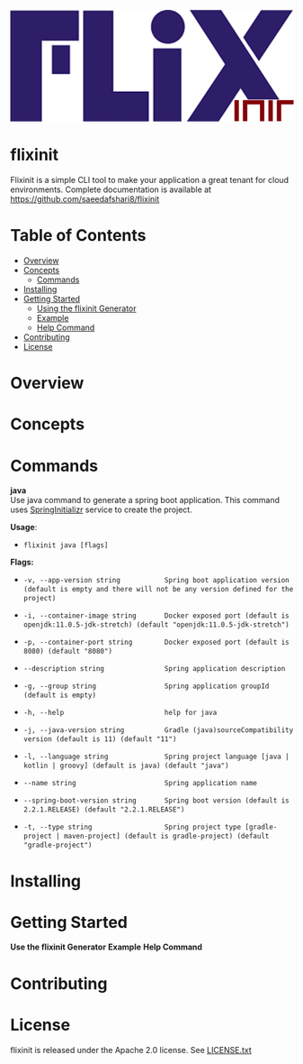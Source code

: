 ![flixinit](logo.png)
# flixinit

Flixinit is a simple CLI tool to make your application a great tenant for cloud environments.
Complete documentation is available at https://github.com/saeedafshari8/flixinit

# Table of Contents

- [Overview](#overview)
- [Concepts](#concepts)
  * [Commands](#commands)
- [Installing](#installing)
- [Getting Started](#getting-started)
  * [Using the flixinit Generator](#using-the-flixinit-generator)
  * [Example](#example)
  * [Help Command](#help-command)
- [Contributing](#contributing)
- [License](#license)

# Overview
# Concepts
# Commands
**java**<br/>
Use java command to generate a spring boot application. This command uses [SpringInitializr](https://start.spring.io/) service
to create the project.<br/>

**Usage**:<br/>
*     flixinit java [flags]
**Flags:**<br/>
*     -v, --app-version string           Spring boot application version (default is empty and there will not be any version defined for the project)
*     -i, --container-image string       Docker exposed port (default is openjdk:11.0.5-jdk-stretch) (default "openjdk:11.0.5-jdk-stretch")
*     -p, --container-port string        Docker exposed port (default is 8080) (default "8080")
*     --description string               Spring application description
*     -g, --group string                 Spring application groupId (default is empty)
*     -h, --help                         help for java
*     -j, --java-version string          Gradle (java)sourceCompatibility version (default is 11) (default "11")
*     -l, --language string              Spring project language [java | kotlin | groovy] (default is java) (default "java")
*     --name string                      Spring application name
*     --spring-boot-version string       Spring boot version (default is 2.2.1.RELEASE) (default "2.2.1.RELEASE")
*     -t, --type string                  Spring project type [gradle-project | maven-project] (default is gradle-project) (default "gradle-project")


# Installing
# Getting Started
**Use the flixinit Generator**
**Example**
**Help Command**
# Contributing
# License

flixinit is released under the Apache 2.0 license. See [LICENSE.txt](https://github.com/saeedafshari8/flixinit/blob/master/LICENSE.txt)